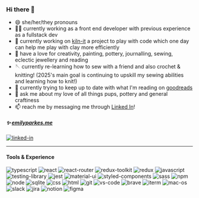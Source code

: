 ### Hi there 👋

- 😄 she/her/they pronouns
- 🧚🏼 currently working as a front end developer with previous experience as a fullstack dev
- 🔭 currently working on [kiln-it](https://github.com/emilyparkes/kiln-it) a project to play with code which one day can help me play with clay more efficiently 
- 🎨 have a love for creativity, painting, pottery, journalling, sewing, eclectic jewellery and reading
- 🪡 currently re-learning how to sew with a friend and also crochet & knitting! (2025's main goal is continuing to upskill my sewing abilities and learning how to knit!)
- 📖 currently trying to keep up to date with what I'm reading on [goodreads](https://www.goodreads.com/emilycoco)
- 💬 ask me about my love of all things pups, pottery and general craftiness  
- 📫 reach me by messaging me through [Linked In](https://www.linkedin.com/in/emilycocoparkes/)!

##### ✨ [emilyparkes.me](https://www.emilyparkes.me/) 

[<img alt="linked-in" src="https://img.shields.io/badge/LinkedIn-0077B5?style=for-the-badge&logo=linkedin&logoColor=white" />](https://www.linkedin.com/in/emilycocoparkes/)<br>

--- 

#### Tools & Experience  

![typescript](https://img.shields.io/badge/TypeScript-007ACC?style=for-the-badge&logo=typescript&logoColor=white)
![react](https://img.shields.io/badge/React-20232A?style=for-the-badge&logo=react&logoColor=61DAFB)
![react-router](https://img.shields.io/badge/React_Router-CA4245?style=for-the-badge&logo=react-router&logoColor=white)
![redux-toolkit](https://img.shields.io/badge/Redux_ToolKit-593D88?style=for-the-badge&logo=redux&logoColor=white)
![redux](https://img.shields.io/badge/Redux-593D88?style=for-the-badge&logo=redux&logoColor=white)
![javascript](https://img.shields.io/badge/JavaScript-F7DF1E?style=for-the-badge&logo=JavaScript&logoColor=white)
![testing-library](https://img.shields.io/badge/testing%20library-323330?style=for-the-badge&logo=testing-library&logoColor=red)
![jest](https://img.shields.io/badge/Jest-323330?style=for-the-badge&logo=Jest&logoColor=white)
![material-ui](https://img.shields.io/badge/Material--UI-0081CB?style=for-the-badge&logo=material-ui&logoColor=white)
![styled-components](https://img.shields.io/badge/styled--components-DB7093?style=for-the-badge&logo=styled-components&logoColor=white)
![sass](https://img.shields.io/badge/Sass-CC6699?style=for-the-badge&logo=sass&logoColor=white)
![npm](https://img.shields.io/badge/npm-CB3837?style=for-the-badge&logo=npm&logoColor=white)
![node](https://img.shields.io/badge/Node.js-43853D?style=for-the-badge&logo=node.js&logoColor=white)
![sqlite](https://img.shields.io/badge/SQLite-07405E?style=for-the-badge&logo=sqlite&logoColor=white)
![css](https://img.shields.io/badge/CSS3-1572B6?style=for-the-badge&logo=css3&logoColor=white)
![html](https://img.shields.io/badge/HTML5-E34F26?style=for-the-badge&logo=html5&logoColor=white)
![git](https://img.shields.io/badge/GIT-E44C30?style=for-the-badge&logo=git&logoColor=white)
![vs-code](https://img.shields.io/badge/Visual_Studio_Code-0078D4?style=for-the-badge&logo=visual%20studio%20code&logoColor=white)
![brave](https://img.shields.io/badge/Brave-FF1B2D?style=for-the-badge&logo=Brave&logoColor=white)
![iterm](https://img.shields.io/badge/iTerm2-000000?style=for-the-badge&logo=iterm2&logoColor=white)
![mac-os](https://img.shields.io/badge/mac%20os-000000?style=for-the-badge&logo=apple&logoColor=white)
![slack](https://img.shields.io/badge/Slack-4A154B?style=for-the-badge&logo=slack&logoColor=white)
![jira](https://img.shields.io/badge/Jira-0052CC?style=for-the-badge&logo=Jira&logoColor=white)
![notion](https://img.shields.io/badge/Notion-%23000000.svg?style=for-the-badge&logo=notion&logoColor=white)
![figma](https://img.shields.io/badge/Figma-F24E1E?style=for-the-badge&logo=figma&logoColor=white)


